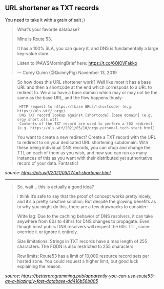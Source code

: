 ## URL shortener as TXT records

You need to take it with a grain of salt ;)

> What’s your favorite database?
>
> Mine is Route 53.
> <!--more-->
>
> It has a 100% SLA, you can query it, and DNS is fundamentally a large key-value store.
>
> Listen to @AWSMorningBrief here: https://t.co/6OlOVFakko
>
> — Corey Quinn (@QuinnyPig) November 13, 2019

> So how does this URL shortener work? Well like most it has a base URL and then a shortcode at the end which correspods to a URL to redirect to. We also have a base domain which may or may not be the same as the base URL, and the flow happens thusly:
>
> ```
>  HTTP request to https://[base URL]/[shortcode] (e.g. https://ols.wtf/_orgy)
>  DNS TXT record lookup against [shortcode].[base domain] (e.g. orgy.short.ols.wtf)
>  Contents of the TXT record are used to perform a 302 redirect (e.g. https://ols.wtf/2021/05/10/orgy-personal-tech-stack.html)
> ```
>
> You want to create a new redirect? Create a TXT record with the URL to redirect to on your dedicated URL shortening subdomain. With these being individual DNS records, you can chop and change the TTL on each of them as you wish, and now you can run as many instances of this as you want with their distributed yet authoritative record of your data. Fantastic!

_source: https://ols.wtf/2021/05/17/url-shortener.html_

---

> So, wait… this is actually a good idea?

> I think it’s safe to say that the proof of concept works pretty nicely, and it’s a pretty creative solution. But despite the glowing benefits as to why you might do this, there are a few drawbacks to consider:
>
> Write lag: Due to the caching behavior of DNS resolvers, it can take anywhere from 60s to 48hrs for DNS changes to propagate. Even though most public DNS resolvers will respect the 60s TTL, some override it or ignore it entirely.
>
> Size limitations: Strings in TXT records have a max length of 255 characters. The FQDN is also restricted to 255 characters.
>
> Row limits: Route53 has a limit of 10,000 resource record sets per hosted zone. You could request a higher limit, but good luck explaining the reason.

_source: https://betterprogramming.pub/apparently-you-can-use-route53-as-a-blazingly-fast-database-dd416b56b005_
